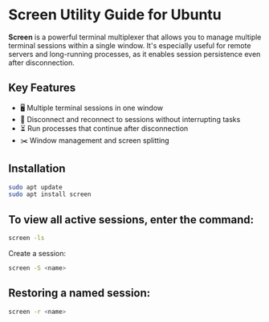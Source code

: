 # Screen Utility Guide for Ubuntu

**Screen** is a powerful terminal multiplexer that allows you to manage multiple terminal sessions within a single window. It's especially useful for remote servers and long-running processes, as it enables session persistence even after disconnection.

## Key Features
- 🖥️ Multiple terminal sessions in one window  
- 🔌 Disconnect and reconnect to sessions without interrupting tasks  
- ⏳ Run processes that continue after disconnection  
- ✂️ Window management and screen splitting  

## Installation
```bash
sudo apt update
sudo apt install screen
```
## To view all active sessions, enter the command:
```bash
screen -ls
```
Create a session:
```bash
screen -S <name>
```
## Restoring a named session:
```bash
screen -r <name>
